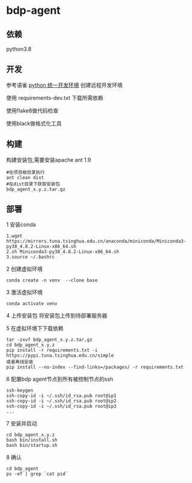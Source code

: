 # bdp-agent

## 依赖

python3.8

## 开发

参考语雀 [python 统一开发环境](https://cosmobdai.yuque.com/cosmobdai/mml7tt/gafe75) 创建远程开发环境

使用 requirements-dev.txt 下载所需依赖

使用flake8做代码检查

使用black做格式化工具

## 构建
构建安装包,需要安装apache ant 1.9

```
#在项目根目录执行
ant clean dist
#在dist目录下获取安装包
bdp_agent_x.y.z.tar.gz
```

## 部署


1 安装conda

```
1.wget https://mirrors.tuna.tsinghua.edu.cn/anaconda/miniconda/Miniconda3-py38_4.8.2-Linux-x86_64.sh
2.sh Miniconda3-py38_4.8.2-Linux-x86_64.sh
3.source ~/.bashrc
```

2 创建虚拟环境

```
conda create -n venv  --clone base
```

3 激活虚拟环境

```
conda activate venv
```

4 上传安装包
将安装包上传到待部署服务器

5 在虚拟环境下下载依赖

```
tar -zxvf bdp_agent_x.y.z.tar,gz
cd bdp_agent_x.y.z
pip install -r requirements.txt -i https://pypi.tuna.tsinghua.edu.cn/simple
或者离线安装
pip install --no-index --find-links=/packages/ -r requirements.txt

```

6 配置bdp agent节点到所有被控制节点的ssh

```
ssh-keygen
ssh-copy-id -i ~/.ssh/id_rsa.pub root@ip1
ssh-copy-id -i ~/.ssh/id_rsa.pub root@ip2
ssh-copy-id -i ~/.ssh/id_rsa.pub root@ip3
...

```


7 安装并启动

````
cd bdp_agent_x.y.z
bash bin/install.sh
bash bin/startup.sh

````

8 确认
```
cd bdp_agent
ps -ef | grep `cat pid`

```


